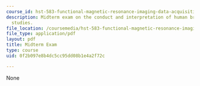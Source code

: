 ```yaml
---
course_id: hst-583-functional-magnetic-resonance-imaging-data-acquisition-and-analysis-fall-2008
description: Midterm exam on the conduct and interpretation of human brain mapping
  studies.
file_location: /coursemedia/hst-583-functional-magnetic-resonance-imaging-data-acquisition-and-analysis-fall-2008/0f2b097e8b4dc5cc95dd08b1e4a2f72c_midterm.pdf
file_type: application/pdf
layout: pdf
title: Midterm Exam
type: course
uid: 0f2b097e8b4dc5cc95dd08b1e4a2f72c

---
```

None